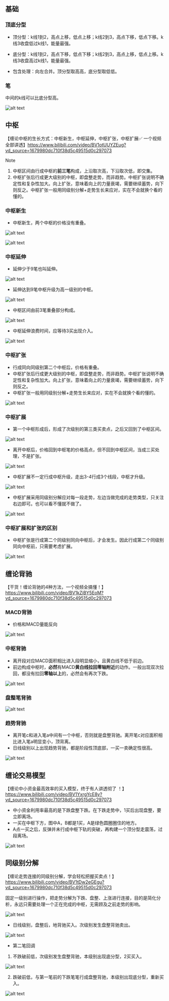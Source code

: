 ## 基础

### 顶底分型

* 顶分型：k线1到2，高点上移，低点上移；k线2到3，高点下移，低点下移。k线3收盘低过k线1，能量最强。

* 底分型：k线1到2，高点下移，低点下移；k线2到3，高点上移，低点上移。k线3收盘高过k线1，能量最强。

* 包含处理：向左合并。顶分型取高高，底分型取低低。

### 笔

中间的k线可以比底分型高。

![alt text](images/image.png)

## 中枢

【缠论中枢的生长方式：中枢新生，中枢延伸，中枢扩张，中枢扩展✅ 一个视频全部讲透】https://www.bilibili.com/video/BV1otUUYZEug?vd_source=1679980dc710f38d5c49515d0c297073

> [!note]
> 1. 中枢区间由行成中枢的**前三笔**构成，上沿取次高，下沿取次低，即交集。
> 2. 中枢扩张后行成更大级别的中枢，即盘整走势，而非趋势。中枢扩张说明不确定性和复杂性加大。向上扩张，意味着向上的力量衰竭，需要继续蓄势，向下则反之。中枢扩张一般用同级别分解+走势生长来应对，实在不会就换个看的懂的。

### 中枢新生

* 中枢新生，两个中枢的价格没有重叠。

![alt text](images/image-1.png)

![alt text](images/image-2.png)

### 中枢延伸

* 延伸少于9笔也叫延伸。

![alt text](images/image-3.png)

* 延伸达到9笔中枢升级为高一级别的中枢。

![alt text](images/image-4.png)

* 中枢区间由前3笔重叠部分构成。

![alt text](images/image-5.png)

* 中枢延伸浪费时间，应等待3买出现介入。

![alt text](images/image-6.png)

### 中枢扩张

* 行成同向同级别第二个中枢后，价格有重叠。
* 中枢扩张后行成更大级别的中枢，即盘整走势，而非趋势。中枢扩张说明不确定性和复杂性加大。向上扩张，意味着向上的力量衰竭，需要继续蓄势，向下则反之。
* 中枢扩张一般用同级别分解+走势生长来应对，实在不会就换个看的懂的。

![alt text](images/image-7.png)

### 中枢扩展

* 第一个中枢形成后，形成了次级别的第三类买卖点，之后又回到了中枢区间。

![alt text](images/image-9.png)

* 离开中枢后，价格回到中枢笔的价格高点，但不回到中枢区间，当成三买处理，不是扩张。

![alt text](images/image-8.png)

* 中枢扩展不一定行成中枢升级，走出3-4行成3个线段，中枢才升级。

![alt text](images/image-10.png)

* 中枢扩展采用同级别分解应对每一段走势，左边当做完成的走势类型，只关注右边即可。也可以看不懂就不做了。

![alt text](images/image-11.png)

### 中枢扩展和扩张的区别

* 中枢扩张是行成第二个同级别同向中枢后，才会发生。因此行成第二个同级别同向中枢前，只需要考虑扩展。

![alt text](images/image-12.png)

## 缠论背驰

【干货！缠论背驰的4种方法，一个视频全搞懂！】https://www.bilibili.com/video/BV1kZiBY5EoM?vd_source=1679980dc710f38d5c49515d0c297073

### MACD背驰

* 价格和MACD量能反向

![alt text](images/image-13.png)

### 中枢背驰

* 离开段对应MACD面积相比进入段明显缩小，且黄白线不低于前边。
* 前边构成中枢时，**必然**有MACD**黄白线拉回零轴附近**的动作。一般出现双次拉回，都没有拉回**零轴以上**的，必然会有再次下跌。

![alt text](images/image-14.png)

### 盘整笔背驰

![alt text](images/image-15.png)

### 趋势背驰

* 离开笔c和进入笔a中间有一个中枢，否则就是盘整背驰。离开笔c对应面积相比进入笔a明显变小，顶背离。
* 日线级别以上出现趋势背驰，都是阶段性顶底部，一买一卖确定性很高。

![alt text](images/image-16.png)


## 缠论交易模型

【缠论中小资金最高效率的买入模型，终于有人讲透彻了 ！】https://www.bilibili.com/video/BV1YxrgYcE8y?vd_source=1679980dc710f38d5c49515d0c297073

* 中小资金利用率最高的是下跌盘整下跌。在下跌走势中，1买后出现盘整，要立即离场。
* 一买在中枢下方，图中A，B都是1买，A是绿色圆圈圈住的地方。
* A点一买之后，反弹并未行成中枢下轨的突破，再构建一个顶分型走震荡，过段离场。

![alt text](images/image-17.png)

## 同级别分解

【缠论走势连接的同级别分解，学会轻松把握买卖点！】https://www.bilibili.com/video/BV1tDw2eGEgu?vd_source=1679980dc710f38d5c49515d0c297073

固定一级别进行操作，把走势分解为下跌、盘整、上涨进行连接，目的是简化分析，永远只需要处理一个正在完成的中枢，无需顾及之前走势的影响。

![alt text](images/image-18.png)

* 日线级别，盘整后，地背驰买入。次级别发生盘整背驰卖出。

![alt text](images/image-19.png)

* 第二笔回调

1. 不跌破前低，次级别发生盘整背驰，本级别出现底分型，2买买入。

![alt text](images/image-20.png)

2. 跌破前低，与第一笔前的下跌笔笔行成盘整背驰，本级别出现底分型，重新买入。

![alt text](images/image-21.png)



